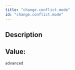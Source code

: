 ```yaml
---
title: "change.conflict.mode"
id: "change.conflict.mode"
---
```

## Description



## Value: 
```
advanced
```